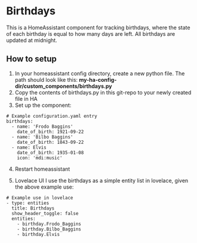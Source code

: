 # Birthdays
This is a HomeAssistant component for tracking birthdays, where the state of each birthday is equal to how many days are left. All birthdays are updated at midnight.

## How to setup

1. In your homeassistant config directory, create a new python file. The path should look like this: **my-ha-config-dir/custom_components/birthdays.py**
2. Copy the contents of birthdays.py in this git-repo to your newly created file in HA
3. Set up the component:
~~~~
# Example configuration.yaml entry
birthdays:
  - name: 'Frodo Baggins'
    date_of_birth: 1921-09-22
  - name: 'Bilbo Baggins'
    date_of_birth: 1843-09-22
  - name: Elvis
    date_of_birth: 1935-01-08
    icon: 'mdi:music'
~~~~
4. Restart homeassistant

5. Lovelace UI
I use the birthdays as a simple entity list in lovelace, given the above example use:
~~~
# Example use in lovelace
- type: entities
  title: Birthdays
  show_header_toggle: false
  entities:
    - birthday.Frodo_Baggins
    - birthday.Bilbo_Baggins
    - birthday.Elvis
~~~
